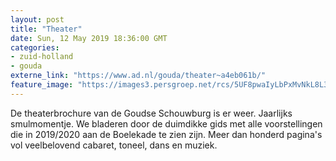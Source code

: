 ```yaml
---
layout: post
title: "Theater"
date: Sun, 12 May 2019 18:36:00 GMT
categories: 
- zuid-holland 
- gouda 
externe_link: "https://www.ad.nl/gouda/theater~a4eb061b/"
feature_image: "https://images3.persgroep.net/rcs/5UF8pwaIyLbPxMvNkL8L3h9qDdk/diocontent/108000598/_fitwidth/400/?appId=21791a8992982cd8da851550a453bd7f&quality=0.7"
---
```


De theaterbrochure van de Goudse Schouwburg is er weer. Jaarlijks smulmomentje. We bladeren door de duimdikke gids met alle voorstellingen die in 2019/2020 aan de Boelekade te zien zijn. Meer dan honderd pagina's vol veelbelovend cabaret, toneel, dans en muziek.

